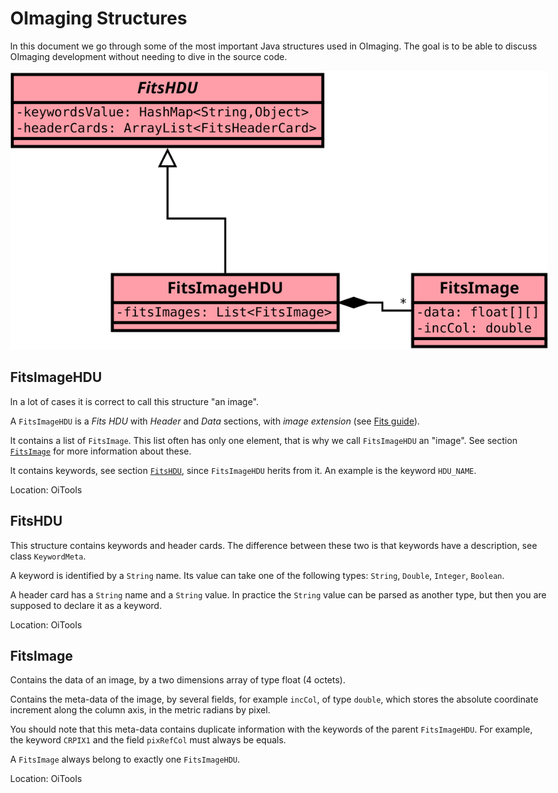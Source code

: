 # OImaging Structures

In this document we go through some of the most important Java structures used in OImaging. The goal is to be able to discuss OImaging development without needing to dive in the source code.

![](./svg/oimaging-structures.svg)

## FitsImageHDU

In a lot of cases it is correct to call this structure "an image".

A `FitsImageHDU` is a *Fits HDU* with *Header* and *Data* sections, with *image extension* (see [Fits guide](https://archive.stsci.edu/fits/users_guide/node41.html#SECTION00550000000000000000)).

It contains a list of `FitsImage`. This list often has only one element, that is why we call `FitsImageHDU` an "image". See section [`FitsImage`](#fitsimage) for more information about these.

It contains keywords, see section [`FitsHDU`](#fitshdu), since `FitsImageHDU` herits from it. An example is the keyword `HDU_NAME`.

Location: OiTools

## FitsHDU

This structure contains keywords and header cards. The difference between these two is that keywords have a description, see class `KeywordMeta`.

A keyword is identified by a `String` name. Its value can take one of the following types: `String`, `Double`, `Integer`, `Boolean`.

A header card has a `String` name and a `String` value. In practice the `String` value can be parsed as another type, but then you are supposed to declare it as a keyword.

Location: OiTools

## FitsImage

Contains the data of an image, by a two dimensions array of type float (4 octets).

Contains the meta-data of the image, by several fields, for example `incCol`, of type `double`, which stores the absolute coordinate increment along the column axis, in the metric radians by pixel.

You should note that this meta-data contains duplicate information with the keywords of the parent `FitsImageHDU`.
For example, the keyword `CRPIX1` and the field `pixRefCol` must always be equals.

A `FitsImage` always belong to exactly one `FitsImageHDU`.

Location: OiTools

<style>body { max-width: 1000px; } img { max-width: 100%; }</style>
